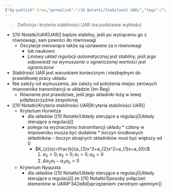 ```yaml
---
{"dg-publish":true,"permalink":"/10 Notatki/Stabilność UAR/","tags":["wiedza/definicja"]}
---
```


> Definicja i kryteria stabilności UAR (na podstawie wykładu)

* [[10 Notatki/UAR\|UAR]] będzie stabilny, jeśli po wytrąceniu go z równowagi, sam powróci do równowagi
	* Oscylacje nierosnące także są uznawane za n równowagi
		* lub naukowo:
		* *Liniowy układ regulacji automatycznej jest stabilny, jeśli jego odpowiedź na wymuszenie o ograniczonej wartości jest ograniczone*
* Stabilność UAR jest warunkiem koniecznym i niezbędnym do prawidłowej pracy układu
* Nie zależy od wymuszenia, ale zależy od położenia miejsc zerowych mianownika transmitancji w układzie {Im-Reg}
	* Równanie jest prawdziwe, jeśli jego składniki leżą w lewej półpłaszczyźnie zespolonej
* [[10 Notatki/Kryteria stabilności UAR\|Kryteria stabilności UAR]]
	* Kryterium Hurwitza
		* dla układów [[10 Notatki/Układy sterujące a regulacji\|Układy sterujące a regulacji]]
		* polega na wyznaczeniu transmitancji układu
				* człony w mianowniku musza być dodatnie
				* iloczyn środkowych składników - iloczyn skrajnych składników musi być większy od 0
			* $K_{z}(s)=\frac{k}{a_{3}s^3+a_{2}s^2+a_{1}s+a_{0}}$
				1. $a_{3}>0; a_{2}>0; a_{1}>0; a_{0}>0$
				2. $\Delta a_{2}a_{1}-a_{3}a_{0}>0$
	* Kryterium Nyquista
		* dla układów [[10 Notatki/Układy sterujące a regulacji\|Układy sterujące a regulacji]] ze [[10 Notatki/Sposoby połączeń elementów w UAR#^342e8d\|sprzężeniem zwrotnym ujemnym]]